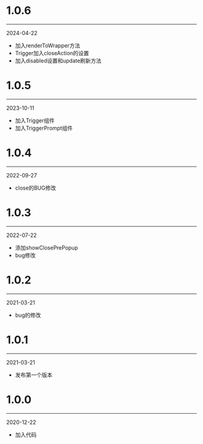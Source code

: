 # 1.0.6

***

2024-04-22

* 加入renderToWrapper方法
* Trigger加入closeAction的设置
* 加入disabled设置和update刷新方法

# 1.0.5

***

2023-10-11

* 加入Trigger组件
* 加入TriggerPrompt组件

# 1.0.4

***

2022-09-27

* close的BUG修改

# 1.0.3

***

2022-07-22

* 添加showClosePrePopup
* bug修改

# 1.0.2

***

2021-03-21

* bug的修改

# 1.0.1

***

2021-03-21

* 发布第一个版本

# 1.0.0

***

2020-12-22

* 加入代码
